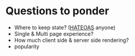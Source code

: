 # Questions to ponder

- Where to keep state? ([HATEOAS](https://en.wikipedia.org/wiki/HATEOAS) anyone)
- Single & Multi page experience?
- How much client side & server side rendering?
- popularity
